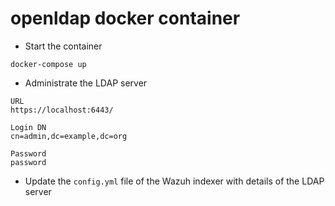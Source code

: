 # openldap docker container

- Start the container

`docker-compose up`

- Administrate the LDAP server
```
URL
https://localhost:6443/

Login DN
cn=admin,dc=example,dc=org

Password
password
``` 

- Update the `config.yml` file of the Wazuh indexer with details of the LDAP server
